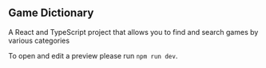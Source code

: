 
## Game Dictionary
A React and TypeScript project that allows you to find and search games by various categories

To open and edit a preview please run ``` npm run dev ```.
